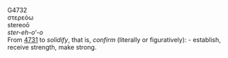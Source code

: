G4732  
στερεόω  
stereoō  
*ster-eh-o‘-o*  
From [4731](g4731) to *solidify*, that is, *confirm* (literally or
figuratively): - establish, receive strength, make strong.  
